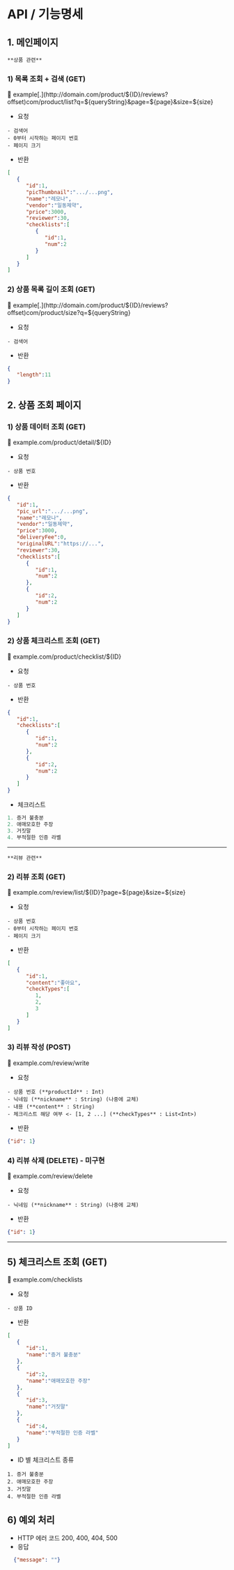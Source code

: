 # API / 기능명세

## 1. 메인페이지

`**상품 관련**`

### 1) 목록 조회 + 검색 (GET)

<aside>
📌 example[.](http://domain.com/product/${ID}/reviews?offset)com/product/list?q=${queryString}&page=${page}&size=${size}

</aside>



- 요청

```
- 검색어
- 0부터 시작하는 페이지 번호
- 페이지 크기
```

- 반환

```json
[
   {
      "id":1,
      "picThumbnail":".../...png",
      "name":"레모나",
      "vendor":"일동제약",
      "price":3000,
      "reviewer":30,
      "checklists":[
         {
            "id":1,
            "num":2
         }
      ]
   }
]
```

### 2) 상품 목록 길이 조회 (GET)

<aside>
📌 example[.](http://domain.com/product/${ID}/reviews?offset)com/product/size?q=${queryString}

</aside>



- 요청

```
- 검색어
```

- 반환

```json
{
   "length":11
}
```

## 2. 상품 조회 페이지

### 1) 상품 데이터 조회 (GET)

<aside>
📌 example.com/product/detail/${ID}

</aside>

- 요청

```
- 상품 번호
```

- 반환

```json
{
   "id":1,
   "pic_url":".../...png",
   "name":"레모나",
   "vendor":"일동제약",
   "price":3000,
   "deliveryFee":0,
   "originalURL":"https://...",
   "reviewer":30,
   "checklists":[
      {
         "id":1,
         "num":2
      },
      {
         "id":2,
         "num":2
      }
   ]
}
```

### 2) 상품 체크리스트 조회 (GET)

<aside>
📌 example.com/product/checklist/${ID}

</aside>

- 요청

```
- 상품 번호
```

- 반환

```json
{
   "id":1,
   "checklists":[
      {
         "id":1,
         "num":2
      },
      {
         "id":2,
         "num":2
      }
   ]
}
```

- 체크리스트

```kotlin
1. 증거 불충분
2. 애매모호한 주장
3. 거짓말
4. 부적절한 인증 라벨
```

---

`**리뷰 관련**`

### 2) 리뷰 조회 (GET)

<aside>
📌 example.com/review/list/${ID}?page=${page}&size=${size}

</aside>

- 요청

```
- 상품 번호
- 0부터 시작하는 페이지 번호
- 페이지 크기
```

- 반환

```json
[
   {
      "id":1,
      "content":"좋아요",
      "checkTypes":[
         1,
         2,
         3
      ]
   }
]
```

### 3) 리뷰 작성 (POST)

<aside>
📌 example.com/review/write

</aside>

- 요청

```
- 상품 번호 (**productId** : Int)
- 닉네임 (**nickname** : String) (나중에 교체)
- 내용 (**content** : String)
- 체크리스트 해당 여부 <- [1, 2 ...] (**checkTypes** : List<Int>)
```

- 반환

```json
{"id": 1}
```

### 4) 리뷰 삭제 (DELETE) - 미구현

<aside>
📌 example.com/review/delete

</aside>

- 요청

```
- 닉네임 (**nickname** : String) (나중에 교체)
```

- 반환

```json
{"id": 1}
```

---

## 5) 체크리스트 조회 (GET)

<aside>
📌 example.com/checklists

</aside>

- 요청

```
- 상품 ID
```

- 반환

```json
[
   {
      "id":1,
      "name":"증거 불충분"
   },
   {
      "id":2,
      "name":"애매모호한 주장"
   },
   {
      "id":3,
      "name":"거짓말"
   },
   {
      "id":4,
      "name":"부적절한 인증 라벨"
   }
]
```

- ID 별 체크리스트 종류

```
1. 증거 불충분
2. 애매모호한 주장
3. 거짓말
4. 부적절한 인증 라벨
```
  
## 6) 예외 처리
  
  
- HTTP 에러 코드 200, 400, 404, 500
- 응답
```json
  {"message": ""}
```

